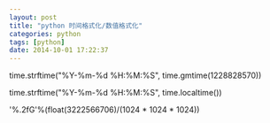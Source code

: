 ```yaml
---
layout: post
title: "python 时间格式化/数值格式化"
categories: python
tags: [python]
date: 2014-10-01 17:22:37
---
```


 time.strftime("%Y-%m-%d %H:%M:%S", time.gmtime(1228828570))


time.strftime("%Y-%m-%d %H:%M:%S", time.localtime())


'%.2fG'%(float(3222566706)/(1024 * 1024 * 1024))
